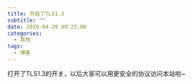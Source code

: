 ```yaml
---
title: 开启了TLS1.3
subtitle: ""
date: 2019-04-29 09:23:00
categories: 
  - 其他
tags: 
  - 博客
---
```



打开了TLS1.3的开关，以后大家可以用更安全的协议访问本站啦~


